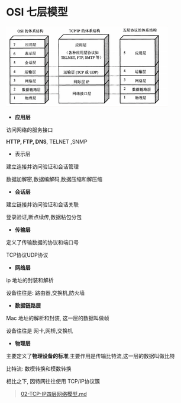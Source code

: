 # OSI 七层模型

![image-20200328192006338](assets/image-20200328192006338.png)



- **应用层**

访问网络的服务接口

**HTTP, FTP, DNS**, TELNET ,SNMP 

- 表示层

建立连接并访问验证和会话管理

数据加解密,数据编解码,数据压缩和解压缩

- **会话层**

建立链接并访问验证和会话关联

登录验证,断点续传,数据粘包分包

- **传输层**

定义了传输数据的协议和端口号

TCP协议UDP协议

- **网络层**

ip 地址的封装和解析

设备往往是: 路由器,交换机,防火墙

- **数据链路层**

Mac 地址的解析和封装, 这一层的数据叫做帧

设备往往是 网卡,网桥,交换机

- **物理层**  

主要定义了**物理设备的标准**,主要作用是传输比特流,这一层的数据叫做比特

比特流: 数模转换和模数转换 



相比之下, 因特网往往使用 TCP/IP协议簇  

>  [02-TCP-IP四层网络模型.md](02-TCP-IP四层网络模型.md) 

